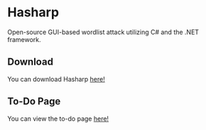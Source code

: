 # Hasharp

Open-source GUI-based wordlist attack utilizing C# and the .NET framework.

## Download

You can download Hasharp [here!](https://github.com/pra1ries/Hasharp/releases/latest)

## To-Do Page

You can view the to-do page [here!](https://dev.hellocorb.in/Hasharp/todo)
